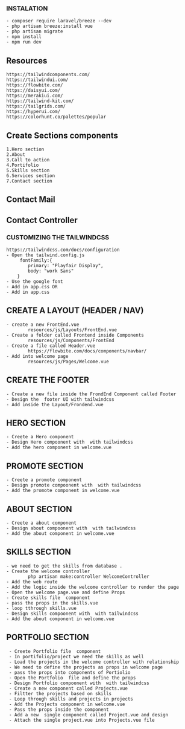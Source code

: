 ### INSTALATION
    - composer require laravel/breeze --dev
    - php artisan breeze:install vue
    - php artisan migrate
    - npm install
    - npm run dev

## Resources
    https://tailwindcomponents.com/
    https://tailwindui.com/
    https://flowbite.com/
    https://daisyui.com/
    https://merakiui.com/
    https://tailwind-kit.com/
    https://tailgrids.com/
    https://hyperui.com/
    https://colorhunt.co/palettes/popular



## Create Sections components
    1.Hero section
    2.About
    3.Call to action
    4.Portifolio
    5.Skills section
    6.Services section
    7.Contact section
 ## Contact Mail
 ## Contact Controller


### CUSTOMIZING THE TAILWINDCSS
    https://tailwindcss.com/docs/configuration
    - Open the tailwind.config.js
         fontFamily:{
            primary: "Playfair Display",
            body: "work Sans"
        }
    - Use the google font 
    - Add in app.css OR
    - Add in app.css

## CREATE A LAYOUT  (HEADER / NAV)
    - create a new FrontEnd.vue
            resources/js/Layouts/FrontEnd.vue
    - Create a folder called Frontend inside Components
            resources/js/Components/FrontEnd
    - Create a file called Header.vue
            https://flowbite.com/docs/components/navbar/
    - Add into welcome page
            resources/js/Pages/Welcome.vue

##  CREATE THE FOOTER
    - Create a new file inside the FrondEnd Component called Footer
    - Design the  footer UI with tailwindcss
    - Add inside the Layout/Frondend.vue

## HERO SECTION 
    - Creete a Hero component 
    - Design Hero compoonent with  with tailwindcss
    - Add the hero component in welcome.vue

## PROMOTE SECTION
    - Creete a promote component 
    - Design promote compoonent with  with tailwindcss
    - Add the promote component in welcome.vue

## ABOUT SECTION
    - Creete a about component 
    - Design about compoonent with  with tailwindcss
    - Add the about component in welcome.vue

## SKILLS SECTION
    - we need to get the skills from database .
    - Create the welcome controller
            php artisan make:controller WelcomeController
    - Add the web route
    - Add the logic inside the welcome controller to render the page
    - Open the welcome page.vue and define Props
    - Create skills file  component 
    - pass the props in the skills.vue
    - loop tthrough skills.vue
    - Design skills compoonent with  with tailwindcss
    - Add the about component in welcome.vue

## PORTFOLIO SECTION
     - Creete Portfolio file  component
     - In portifolio/project we need the skills as well
     - Load the projects in the welcome controller with relationship
     - We need to define the projects as props in welcome page
     - pass the props into components of Portiolio
     - Open the Portfolio  file and define the props
     - Design Portfolio compoonent with  with tailwindcss
     - Create a new component called Projects.vue
     - Filtter the projects based on skills
     - Loop through skills and projects in projects
     - Add the Projects component in welcome.vue
     - Pass the props inside the component
     - Add a new  single component called Project.vue and design
     - Attach the single project.vue into Projects.vue file











